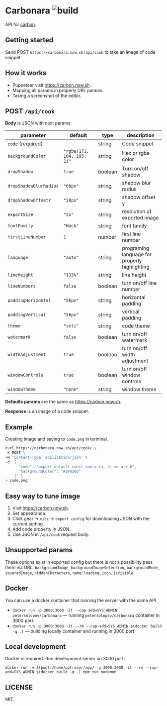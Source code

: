 # Carbonara ![build](https://github.com/petersolopov/carbonara/workflows/build/badge.svg)

API for [carbon](https://carbon.now.sh/).

## Getting started

Send POST `https://carbonara.now.sh/api/cook` to take an image of code snippet.

## How it works

- Puppeteer visit https://carbon.now.sh.
- Mapping all params in properly URL params.
- Taking a screenshot of the editor.

## POST `/api/cook`

**Body** is JSON with next params:

| parameter              | default                    | type    | description                                   |
| ---------------------- | -------------------------- | ------- | --------------------------------------------- |
| `code` (required)      |                            | string  | Code snippet                                  |
| `backgroundColor`      | `"rgba(171, 184, 195, 1)"` | string  | Hex or rgba color                             |
| `dropShadow`           | `true`                     | boolean | Turn on/off shadow                            |
| `dropShadowBlurRadius` | `"68px"`                   | string  | shadow blur radius                            |
| `dropShadowOffsetY`    | `"20px"`                   | string  | shadow offset y                               |
| `exportSize`           | `"2x"`                     | string  | resolution of exported image                  |
| `fontFamily`           | `"Hack"`                   | string  | font family                                   |
| `firstLineNumber`      | `1`                        | number  | first line number                             |
| `language`             | `"auto"`                   | string  | programing language for properly highlighting |
| `lineHeight`           | `"133%"`                   | string  | line height                                   |
| `lineNumbers`          | `false`                    | boolean | turn on/off line number                       |
| `paddingHorizontal`    | `"56px"`                   | string  | horizontal padding                            |
| `paddingVertical`      | `"56px"`                   | string  | vertical padding                              |
| `theme`                | `"seti"`                   | string  | code theme                                    |
| `watermark`            | `false`                    | boolean | turn on/off watermark                         |
| `widthAdjustment`      | `true`                     | boolean | turn on/off width adjustment                  |
| `windowControls`       | `true`                     | boolean | turn on/off window controls                   |
| `windowTheme`          | `"none"`                   | string  | window theme                                  |

**Defaults params** are the same as https://carbon.now.sh.

**Response** is an image of a code snippet.

## Example

Creating image and saving to `code.png` in terminal.

```bash
curl https://carbonara.now.sh/api/cook/ \
-X POST \
-H 'Content-Type: application/json' \
-d '{
      "code": "export default const sum = (a, b) => a + b",
      "backgroundColor": "#1F816D"
    }' \
> code.png
```

## Easy way to tune image

1. Visit https://carbon.now.sh.
2. Set appearance.
3. Click gear → `misc` → `export config` for downloading JSON with the current setting.
4. Add code property in JSON.
5. Use JSON in `/api/cook` request body.

## Unsupported params

These options exist in exported config but there is not a possibility pass them via URL: `backgroundImage`, `backgroundImageSelection`, `backgroundMode`, `squaredImage`, `hiddenCharacters`, `name`, `loading`, `icon`, `isVisible`.

## Docker

You can use a docker container that running the server with the same API.

- `docker run -p 3000:3000 -it --cap-add=SYS_ADMIN petersolopov/carbonara` — running `petersolopov/carbonara` container in 3000 port.
- `docker run -p 3000:3000 -it --rm --cap-add=SYS_ADMIN $(docker build -q .)` — building locally container and running in 3000 port.

## Local development

Docker is required. Run development server on 3000 port:

`docker run -v $(pwd):/home/pptruser/app/ -p 3000:3000 -it --rm --cap-add=SYS_ADMIN $(docker build -q .) npm run nodemon`

## LICENSE

MIT.
